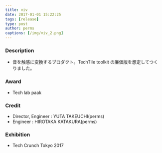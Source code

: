 ```yaml
---
title: viv
date: 2017-01-01 15:22:25
tags: [release]
type: post
author: perms
captions: [/img/viv_2.png]
---
```


### Description

* 音を触感に変換するプロダクト。TechTile toolkit の廉価版を想定してつくりました。

### Award

* Tech lab paak

### Credit

* Director, Engineer : YUTA TAKEUCHI(perms)
* Engineer : HIROTAKA KATAKURA(perms)

### Exhibition

* Tech Crunch Tokyo 2017
